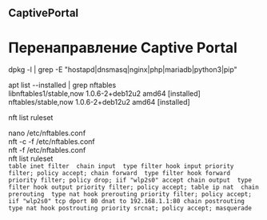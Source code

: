 ## CaptivePortal
# Перенаправление Captive Portal
dpkg -l | grep -E "hostapd|dnsmasq|nginx|php|mariadb|python3|pip"

apt list --installed | grep nftables   
libnftables1/stable,now 1.0.6-2+deb12u2 amd64 [installed]   
nftables/stable,now 1.0.6-2+deb12u2 amd64 [installed]   

nft list ruleset

nano /etc/nftables.conf  
nft -c -f /etc/nftables.conf  
nft -f /etc/nftables.conf  
nft list ruleset  
`table inet filter 
        chain input 
                type filter hook input priority filter; policy accept;
        chain forward 
                type filter hook forward priority filter; policy drop;
                iif "wlp2s0" accept
        chain output 
                type filter hook output priority filter; policy accept;
table ip nat 
        chain prerouting 
                type nat hook prerouting priority filter; policy accept;
                iif "wlp2s0" tcp dport 80 dnat to 192.168.1.1:80
        chain postrouting 
                type nat hook postrouting priority srcnat; policy accept;
                masquerade
`
